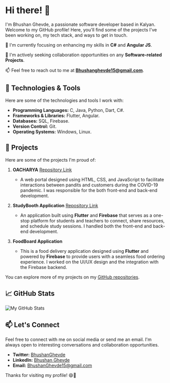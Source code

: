 # Hi there! 👋

I'm Bhushan Ghevde, a passionate software developer based in Kalyan. Welcome to my GitHub profile! Here, you'll find some of the projects I've been working on, my tech stack, and ways to get in touch.

🌱 I'm currently focusing on enhancing my skills in **C#** and **Angular JS**.

👯 I'm actively seeking collaboration opportunities on any **Software-related Projects**.

📫 Feel free to reach out to me at **Bhushanghevde15@gmail.com**.

## 🔧 Technologies & Tools

Here are some of the technologies and tools I work with:

- **Programming Languages:** C, Java, Python, Dart, C#.
- **Frameworks & Libraries:** Flutter, Angular.
- **Databases:** SQL, Firebase.
- **Version Control:** Git.
- **Operating Systems:** Windows, Linux.

## 🚀 Projects

Here are some of the projects I'm proud of:

1. **OACHARYA** [Repository Link](https://github.com/bhushan-1501/OAcharya)
   - A web portal designed using HTML, CSS, and JavaScript to facilitate interactions between pandits and customers during the COVID-19 pandemic. I was responsible for the both front-end and back-end development.

2. **StudyBooth Application** [Repository Link](https://github.com/bhushan-1501/StudyBooth_Application_Final/)
   - An application built using **Flutter** and **Firebase** that serves as a one-stop platform for students and teachers to connect, share resources, and schedule study sessions. I handled both the front-end and back-end development.

3. **FoodBoard Application**
   - This is a food delivery application designed using **Flutter** and powered by **Firebase** to provide users with a seamless food ordering experience. I worked on the UI/UX design and the integration with the Firebase backend.

You can explore more of my projects on my [GitHub repositories](https://github.com/bhushan-1501?tab=repositories).

## 📈 GitHub Stats

![My GitHub Stats](https://github-readme-stats.vercel.app/api?username=bhushan-1501&show_icons=true&theme=dark)

## 📫 Let's Connect

Feel free to connect with me on social media or send me an email. I'm always open to interesting conversations and collaboration opportunities.

- **Twitter:** [BhushanGhevde](https://twitter.com/BhushanGhevde)
- **LinkedIn:** [Bhushan Ghevde](https://www.linkedin.com/in/bhushan-ghevde/)
- **Email:** [BhushanGhevde15@gmail.com](mailto:BhushanGhevde15@gmail.com)

Thanks for visiting my profile! 😄🚀
